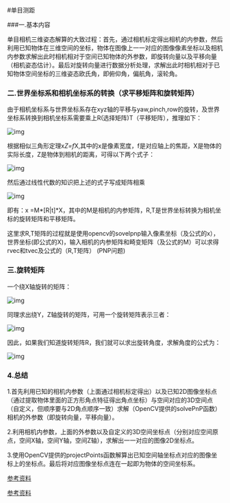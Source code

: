 #单目测距

###一.基本内容

单目相机三维姿态解算的大致过程：首先，通过相机标定得出相机的内参数，然后利用已知物体在三维空间的坐标，物体在图像上一一对应的图像像素坐标以及相机内参数求解出此时相机相对于空间已知物体的外参数，即旋转向量以及平移向量（相机姿态估计）。最后对旋转向量进行数据分析处理，求解出此时相机相对于已知物体空间坐标的三维姿态欧氏角，即俯仰角，偏航角，滚轮角。

### 二.世界坐标系和相机坐标系的转换（求平移矩阵和旋转矩阵）

由于相机坐标系与世界坐标系存在xyz轴的平移与yaw,pinch,row的旋转，及世界坐标系转换到相机坐标系需要乘上R(选择矩阵)T（平移矩阵），推理如下：

![img](https://img-blog.csdnimg.cn/img_convert/ebccd76b4998e88cda6e662f7c0eab9f.png)

根据相似三角形定理x*Z=f*X,其中的x是像素宽度，f是对应轴上的焦距，X是物体的实际长度，Z是物体到相机的距离，可得以下两个式子：

![img](https://img-blog.csdnimg.cn/img_convert/ac72c236e6e7352632c019cd12283a2b.png)

然后通过线性代数的知识把上述的式子写成矩阵相乘

![img](https://img-blog.csdnimg.cn/img_convert/055b7ca948f452e920f7735946b7f375.png)

即有：x =M*[R|t]*X，其中的M是相机的内参矩阵，R,T是世界坐标转换为相机坐标的旋转矩阵和平移矩阵。

这里求R,T矩阵的过程就是使用opencv的sovelpnp输入像素坐标（及公式的x），世界坐标(即公式的X)，输入相机的内参矩阵和畸变矩阵（及公式的M）可以求得rvec和tvec及公式的（R,T矩阵）    (PNP问题)

### 三.旋转矩阵

  一个绕X轴旋转的矩阵：

![img](https://img-blog.csdn.net/20171017151205493?watermark/2/text/aHR0cDovL2Jsb2cuY3Nkbi5uZXQvY2hlbm1vaG91c3VpeXVl/font/5a6L5L2T/fontsize/400/fill/I0JBQkFCMA==/dissolve/70/gravity/Center)

  同理求出绕Y，Z轴旋转的矩阵，可用一个旋转矩阵表示三者：

![img](https://img-blog.csdn.net/20171017151224712?watermark/2/text/aHR0cDovL2Jsb2cuY3Nkbi5uZXQvY2hlbm1vaG91c3VpeXVl/font/5a6L5L2T/fontsize/400/fill/I0JBQkFCMA==/dissolve/70/gravity/Center)

因此，如果我们知道旋转矩阵R，我们就可以求出旋转角度，求解角度的公式为：

![img](https://img-blog.csdnimg.cn/img_convert/55e98459cdd9bb750842c5fee09fefe9.png)

### 4.总结

1.首先利用已知的相机内参数（上面通过相机标定得出）以及已知2D图像坐标点（通过提取物体里面的正方形角点特征得出角点坐标）与空间对应的3D空间点（自定义，但顺序要与2D角点顺序一致）求解（OpenCV提供的solvePnP函数）相机的外参数（即旋转向量，平移向量）。

2.利用相机内参数，上面的外参数以及自定义的3D空间坐标点（分别对应空间原点，空间X轴，空间Y轴，空间Z轴），求解出一一对应的图像2D坐标点。

3.使用OpenCV提供的projectPoints函数解算出已知空间轴坐标点对应的图像坐标上的坐标点。最后将对应图像坐标点连在一起即为物体的空间坐标系。



[参考资料](https://blog.csdn.net/chenmohousuiyue/article/details/78157509#t4)

[参考资料](https://blog.csdn.net/qq_35971623/article/details/79569477) 